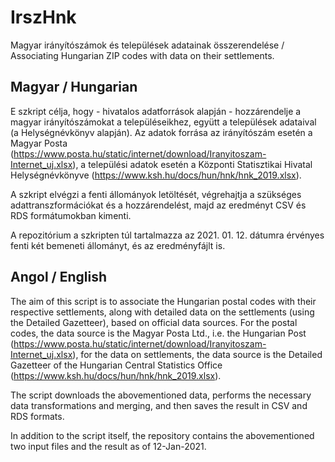 # IrszHnk
Magyar irányítószámok és települések adatainak összerendelése / Associating Hungarian ZIP codes with data on their settlements.

## Magyar / Hungarian 
E szkript célja, hogy - hivatalos adatforrások alapján - hozzárendelje a magyar irányítószámokat a településeikhez, együtt a települések adataival (a Helységnévkönyv alapján). Az adatok forrása az irányítószám esetén a Magyar Posta (https://www.posta.hu/static/internet/download/Iranyitoszam-Internet_uj.xlsx), a települési adatok esetén a Központi Statisztikai Hivatal Helységnévkönyve (https://www.ksh.hu/docs/hun/hnk/hnk_2019.xlsx).

A szkript elvégzi a fenti állományok letöltését, végrehajtja a szükséges adattranszformációkat és a hozzárendelést, majd az eredményt CSV és RDS formátumokban kimenti.

A repozitórium a szkripten túl tartalmazza az 2021. 01. 12. dátumra érvényes fenti két bemeneti állományt, és az eredményfájlt is.

## Angol / English

The aim of this script is to associate the Hungarian postal codes with their respective settlements, along with detailed data on the settlements (using the Detailed Gazetteer), based on official data sources. For the postal codes, the data source is the Magyar Posta Ltd., i.e. the Hungarian Post (https://www.posta.hu/static/internet/download/Iranyitoszam-Internet_uj.xlsx), for the data on settlements, the data source is the Detailed Gazetteer of the Hungarian Central Statistics Office (https://www.ksh.hu/docs/hun/hnk/hnk_2019.xlsx).

The script downloads the abovementioned data, performs the necessary data transformations and merging, and then saves the result in CSV and RDS formats.

In addition to the script itself, the repository contains the abovementioned two input files and the result as of 12-Jan-2021.